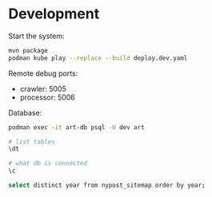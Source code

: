 # Development

Start the system:
```bash
mvn package
podman kube play --replace --build deploy.dev.yaml
```

Remote debug ports:

- crawler: 5005
- processor: 5006

Database:
```bash
podman exec -it art-db psql -U dev art

# list tables
\dt

# what db is connected
\c

select distinct year from nypost_sitemap order by year;
```
